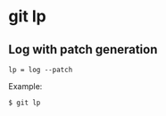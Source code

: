 # git lp

## Log with patch generation

```gitconfig
lp = log --patch
```

Example:

```sh
$ git lp
```
